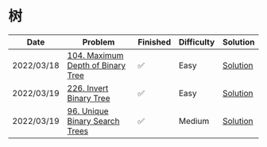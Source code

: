 # 树
| Date       | Problem                                                                                          | Finished | Difficulty | Solution                               |
|------------|--------------------------------------------------------------------------------------------------|----------|------------|----------------------------------------|
| 2022/03/18 | [104. Maximum Depth of Binary Tree](https://leetcode.com/problems/maximum-depth-of-binary-tree/) | ✅        | Easy       | [Solution](./src/tree/MaxDepth.java)   |
| 2022/03/19 | [226. Invert Binary Tree](https://leetcode.com/problems/invert-binary-tree/)                     | ✅        | Easy       | [Solution](./src/tree/InvertTree.java) |
| 2022/03/19 | [96. Unique Binary Search Trees](https://leetcode.com/problems/unique-binary-search-trees/)      | ✅        | Medium     | [Solution](./src/tree/NumTrees.java)   |
